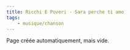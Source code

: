 ```yaml
---
title: Ricchi E Poveri - Sara perche ti amo
tags:
    - musique/chanson
---
```


Page créée automatiquement, mais vide.
